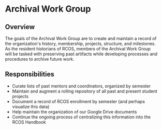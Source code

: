# Archival Work Group

## Overview
The goals of the Archival Work Group are to create and maintain a record of the organization's history, membership, projects, structure, and milestones. As the resident historians of RCOS, members of the Archival Work Group will be tasked with preserving past artifacts while developing processes and procedures to archive future work.

## Responsibilities
- Curate lists of past mentors and coordinators, organized by semester
- Maintain and augment a rolling repository of all past and present student projects
- Document a record of RCOS enrollment by semester (and perhaps visualize this data)
- Help maintain the organization of our Google Drive documents
- Continue the ongoing process of centralizing this information into the RCOS Handbook
